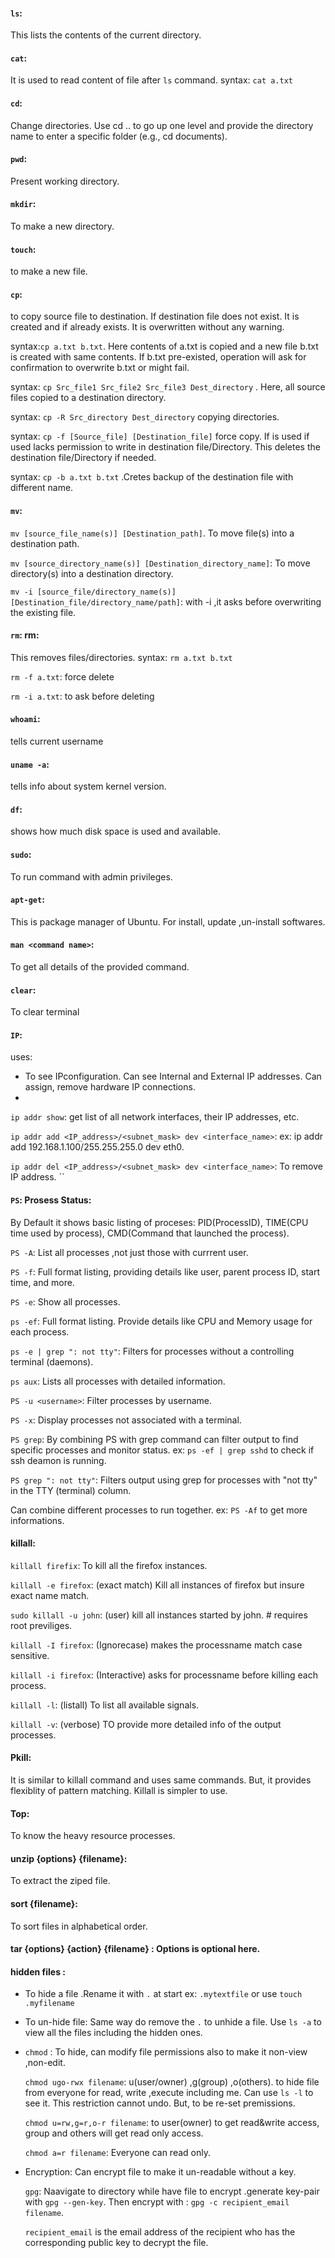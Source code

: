 #### `ls`: 
This lists the contents of the current directory.

#### `cat`: 
It is used to read content of file after `ls` command. syntax: `cat a.txt`  

#### `cd`: 
Change directories. Use cd .. to go up one level and provide the directory name to enter a specific folder (e.g., cd documents).

#### `pwd`: 
Present working directory.

#### `mkdir`: 
To make a new directory.

#### `touch`: 
to make a new file.

#### `cp`: 
to copy source file to destination. If destination file does not exist. It is created and if already exists. It is overwritten without any warning. 

syntax:`cp a.txt b.txt`. Here contents of a.txt is copied and a new file b.txt is created with same contents. If b.txt pre-existed, operation will ask for confirmation to overwrite b.txt or might fail.

syntax: `cp Src_file1 Src_file2 Src_file3 Dest_directory` . Here, all source files copied to a destination directory.

syntax: `cp -R Src_directory Dest_directory` copying directories.

syntax: `cp -f [Source_file] [Destination_file]` force copy. If is used if used lacks permission to write in destination file/Directory. This deletes the destination 
file/Directory if needed.

syntax: `cp -b a.txt b.txt` .Cretes backup of the destination file with different name.


#### `mv`: 
`mv [source_file_name(s)] [Destination_path]`. To move file(s) into a destination path.

`mv [source_directory_name(s)] [Destination_directory_name]`: To move directory(s) into a destination directory.

`mv -i [source_file/directory_name(s)] [Destination_file/directory_name/path]`: with -i ,it asks before overwriting the existing file.  


#### `rm`: rm: 
This removes files/directories. syntax: `rm a.txt b.txt`

`rm -f a.txt`: force delete

`rm -i a.txt`: to ask before deleting


#### `whoami`: 
tells current username 

#### `uname -a`:
tells info about system kernel version.

#### `df`:
shows how much disk space is used and available.

#### `sudo`:
To run command with admin privileges.

#### `apt-get`:
This is package manager of Ubuntu. For install, update ,un-install softwares.

#### `man <command name>`: 
To get all details of the provided command.

#### `clear`: 
To clear terminal

#### `IP`:
uses: 
- To see IPconfiguration. Can see Internal and External IP addresses. Can assign, remove hardware IP connections.
- 
`ip addr show`: get list of all network interfaces, their IP addresses, etc.

`ip addr add <IP_address>/<subnet_mask> dev <interface_name>`: ex: ip addr add 192.168.1.100/255.255.255.0 dev eth0.

`ip addr del <IP_address>/<subnet_mask> dev <interface_name>`: To remove IP address.
``


 #### `PS`: Prosess Status:
 
 By Default it shows basic listing of proceses: PID(ProcessID), TIME(CPU time used by process), CMD(Command that launched the process).
 
 `PS -A`: List all processes ,not just those with currrent user.
 
 `PS -f`: Full format listing, providing details like user, parent process ID, start time, and more.
 
 `PS -e`: Show all processes.
 
 `ps -ef`: Full format listing. Provide details like CPU and Memory usage for each process. 
 
 `ps -e | grep ": not tty"`:  Filters for processes without a controlling terminal (daemons).
 
 `ps aux`: Lists all processes with detailed information.
 
 `PS -u <username>`: Filter processes by username.
 
 `PS -x`:  Display processes not associated with a terminal.
 
 `PS grep`: By combining PS with grep command can filter output to find specific processes and monitor status. ex: `ps -ef | grep sshd` to check if ssh deamon is running.
 
 `PS grep ": not tty"`: Filters output using grep for processes with "not tty" in the TTY (terminal) column.

 Can combine different processes to run together. ex: `PS -Af` to get more informations.

 
 #### killall: 
 `killall firefix`: To kill all the firefox instances.
 
 `killall -e firefox`: (exact match) Kill all instances of firefox but insure exact name match.
 
 `sudo killall -u john`: (user) kill all instances started by john. # requires root previliges. 
 
 `killall -I firefox`: (Ignorecase) makes the processname match case sensitive. 
 
 `killall -i firefox`: (Interactive) asks for processname before killing each process.
 
 `killall -l`: (listall) To list all available signals.
 
 `killall -v`: (verbose) TO provide more detailed info of the output processes. 
 
 
 #### Pkill: 
 It is similar to killall command and uses same commands. But, it provides flexiblity of pattern matching. Killall is simpler to use.

 #### Top: 
 To know the heavy resource processes.

 #### unzip {options} {filename}: 
 To extract the ziped file.

 #### sort {filename}: 
 To sort files in alphabetical order.

 #### tar {options} {action} {filename} : Options is optional here. 


 #### hidden files : 
 - To hide a file .Rename it with `.` at start ex: `.mytextfile` or use `touch .myfilename`
   
 - To un-hide  file: Same way do remove the `.` to unhide a file. Use `ls -a` to view all the files including the hidden ones.
   
 - `chmod` : To hide, can modify file permissions also to make it non-view ,non-edit.
   
   `chmod ugo-rwx filename`: u(user/owner) ,g(group) ,o(others).
   to hide file from everyone for read, write ,execute including me.  Can use `ls -l` to see it. This restriction cannot undo. But, to be re-set premissions.
   
   `chmod u=rw,g=r,o-r filename`: to user(owner) to get read&write access, group and others will get read only access.
   
   `chmod a=r filename`: Everyone can read only.

 - Encryption:
   Can encrypt file to make it un-readable without a  key.
   
   `gpg`: Naavigate to directory while have file to encrypt .generate key-pair with `gpg --gen-key`. Then encrypt with : `gpg -c recipient_email filename`.
   
   `recipient_email` is the email address of the recipient who has the corresponding public key to decrypt the file.
   
